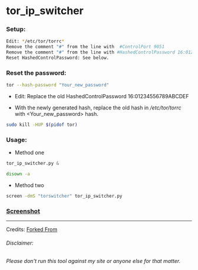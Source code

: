 

# tor_ip_switcher


### Setup:
```bash
Edit: */etc/tor/torrc*
Remove the comment "#" from the line with  #ControlPort 9051 
Remove the comment "#" from the line with #HashedControlPassword 16:01234556789ABCDEF
Reset HashedControlPassword: See below.
```

### Reset the password:

```bash
tor --hash-password "Your_new_password"
```

* Edit: Replace the old HashedControlPassword 16:01234556789ABCDEF 

* With the newly generated hash, replace the old hash in */etc/tor/torrc* with <Your_new_password> hash.
```bash
sudo kill -HUP $(pidof tor)
```
### Usage:
* Method one

```python
tor_ip_switcher.py &
```
```bash
disown -a
```
* Method two
```bash
screen -dmS "torswitcher" tor_ip_switcher.py
```


### [Screenshot](https://drive.google.com/open?id=0B79r4wTVj-CZUEY0MXV2bVloUWM)

***
Credits:
[Forked From](https://github.com/Anonymous-Dev/Pyloris)

###### Disclaimer: ######
###### Please don't run this tool against my site or anyone else for that matter. ######
